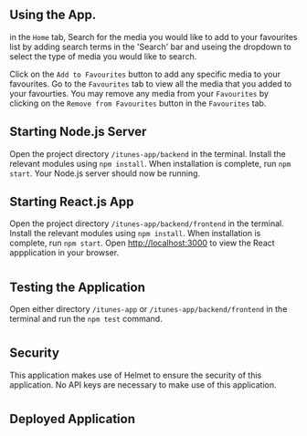 ## Using the App.
in the `Home` tab,  Search for the media you would like to add to your favourites list by adding search terms in the 'Search' bar and useing the dropdown to select the type of media you would like to search. 

Click on the `Add to Favourites` button to add any specific media to your favourites. Go to the `Favourites` tab to view all the media that you added to your favourties. You may remove any media from your `Favourites` by clicking on the `Remove from Favourites` button in the `Favourites` tab.

## Starting Node.js Server

 Open the project directory `/itunes-app/backend` in the terminal. Install the relevant modules using `npm install`. When installation is complete, run `npm start`. Your Node.js server should now be running. 

## Starting React.js App

 Open the project directory `/itunes-app/backend/frontend` in the terminal. Install the relevant modules using `npm install`. When installation is complete, run `npm start`. Open [http://localhost:3000](http://localhost:3000) to view the React appplication in your browser. 
#
## Testing the Application

Open either directory `/itunes-app` or `/itunes-app/backend/frontend` in the terminal and run the `npm test` command. 
#
## Security

This application makes use of Helmet to ensure the security of this application. No API keys are necessary to make use of this application.
#
## Deployed Application
 
